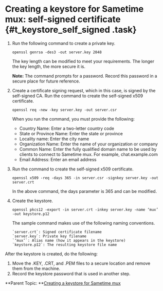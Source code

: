 # Creating a keystore for Sametime mux: self-signed certificate {#t_keystore_self_signed .task}

1.  Run the following command to create a private key.

    ``` {#codeblock_zzy_nrq_ywb}
    openssl genrsa -des3 -out server.key 2048
    ```

    The key length can be modified to meet your requirements. The longer the key length, the more secure it is.

    **Note:** The command prompts for a password. Record this password in a secure place for future reference.

2.  Create a certificate signing request, which in this case, is signed by the self-signed CA. Run the command to create the self-signed x509 certificate.

    ``` {#codeblock_o1k_csq_ywb}
    openssl req -new -key server.key -out server.csr
    ```

    When you run the command, you must provide the following:

    -   Country Name: Enter a two-letter country code
    -   State or Province Name: Enter the state or province
    -   Locality name: Enter the city name
    -   Organization Name: Enter the name of your organization or company
    -   Common Name: Enter the fully qualified domain name to be used by clients to connect to Sametime mux. For example, chat.example.com
    -   Email Address: Enter an email address
3.  Run the command to create the self-signed x509 certificate.

    ``` {#codeblock_yzs_3tq_ywb}
    openssl x509 -req -days 365 -in server.csr -signkey server.key -out server.crt
    ```

    In the above command, the days parameter is 365 and can be modified.

4.  Create the keystore.

    ``` {#codeblock_bln_yxq_ywb}
    openssl pkcs12 -export -in server.crt -inkey server.key -name ‘mux’ -out keystore.p12
    ```

    The sample command makes use of the following naming conventions.

    ``` {#codeblock_k3b_lyq_ywb}
    `server.crt`: Signed certificate filename
    `server.key`: Private key filename
    `‘mux’`: Alias name (how it appears in the keystore)
    `keystore.p12`: The resulting keystore file name
    ```


After the keystore is created, do the following:

1.  Move the .KEY, .CRT, and .PEM files to a secure location and remove them from the machine.
2.  Record the keystore password that is used in another step.

**Parent Topic:  **[Creating a keystore for Sametime mux](t_keystore_mux.md)

